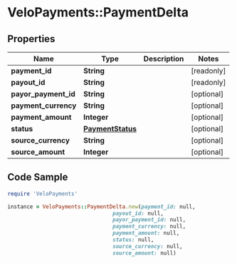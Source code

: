 # VeloPayments::PaymentDelta

## Properties

Name | Type | Description | Notes
------------ | ------------- | ------------- | -------------
**payment_id** | **String** |  | [readonly] 
**payout_id** | **String** |  | [readonly] 
**payor_payment_id** | **String** |  | [optional] 
**payment_currency** | **String** |  | [optional] 
**payment_amount** | **Integer** |  | [optional] 
**status** | [**PaymentStatus**](PaymentStatus.md) |  | [optional] 
**source_currency** | **String** |  | [optional] 
**source_amount** | **Integer** |  | [optional] 

## Code Sample

```ruby
require 'VeloPayments'

instance = VeloPayments::PaymentDelta.new(payment_id: null,
                                 payout_id: null,
                                 payor_payment_id: null,
                                 payment_currency: null,
                                 payment_amount: null,
                                 status: null,
                                 source_currency: null,
                                 source_amount: null)
```


